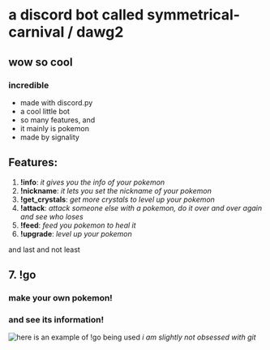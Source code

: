 # a discord bot called symmetrical-carnival / dawg2
## wow so cool
### incredible
- made with discord.py
- a cool little bot
- so many features, and
- it mainly is pokemon
- made by signality

## Features:
1. **!info**: *it gives you the info of your pokemon*
2. **!nickname**: *it lets you set the nickname of your pokemon*
3. **!get_crystals**: *get more crystals to level up your pokemon*
4. **!attack**: *attack someone else with a pokemon, do it over and over again and see who loses*
5. **!feed**: *feed you pokemon to heal it*
6. **!upgrade**: *level up your pokemon*

and last and not least

## 7. !go
### make  your own pokemon!
### and see its information!


![here is an example of !go being used](https://imgur.com/a/ceiXJv6)
*i am slightly not obsessed with git*